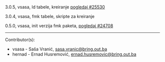 3.0.5, vsasa, ld tabele, kreiranje [pogledaj #25530](http://redmine.bring.out.ba/issues/25530)

3.0.4, vsasa, fmk tabele, skripte za kreiranje

0.5.0, vsasa, init verzija fmk paketa, [pogledaj #24708](http://redmine.bring.out.ba/issues/24708)

----------------------------

Contributor(s):

* vsasa - Saša Vranić, sasa.vranic@bring.out.ba
* hernad - Ernad Husremović, ernad.husremovic@bring.out.ba
